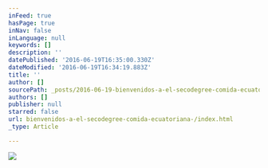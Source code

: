 ```yaml
---
inFeed: true
hasPage: true
inNav: false
inLanguage: null
keywords: []
description: ''
datePublished: '2016-06-19T16:35:00.330Z'
dateModified: '2016-06-19T16:34:19.883Z'
title: ''
author: []
sourcePath: _posts/2016-06-19-bienvenidos-a-el-secodegree-comida-ecuatoriana-.md
authors: []
publisher: null
starred: false
url: bienvenidos-a-el-secodegree-comida-ecuatoriana-/index.html
_type: Article

---
```

![](https://the-grid-user-content.s3-us-west-2.amazonaws.com/4fac32f5-ef76-4e5f-9f22-c2e35e9affee.jpg)